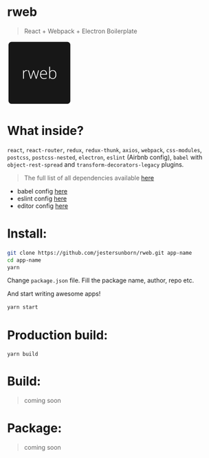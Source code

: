 # rweb
> React + Webpack + Electron Boilerplate

<img src="./assets/icons/png/1024x1024.png" alt="logo text" width="150">

# What inside?
`react`, `react-router`, `redux`, `redux-thunk`, `axios`, `webpack`, `css-modules`, `postcss`, `postcss-nested`, `electron`, `eslint` (Airbnb config), `babel` with `object-rest-spread` and  `transform-decorators-legacy` plugins.

> The full list of all dependencies available [here](https://github.com/jestersunborn/rweb/blob/master/package.json)

* babel config [here](https://github.com/jestersunborn/rweb/blob/master/.babelrc)
* eslint config [here](https://github.com/jestersunborn/rweb/blob/master/.eslintrc)
* editor config [here](https://github.com/jestersunborn/rweb/blob/master/.editorconfig)

# Install:
```bash
git clone https://github.com/jestersunborn/rweb.git app-name
cd app-name
yarn
```

Change `package.json` file. Fill the package name, author, repo etc.

And start writing awesome apps!

```bash
yarn start
```

# Production build:
```
yarn build
```

# Build:
> coming soon

# Package:
> coming soon
